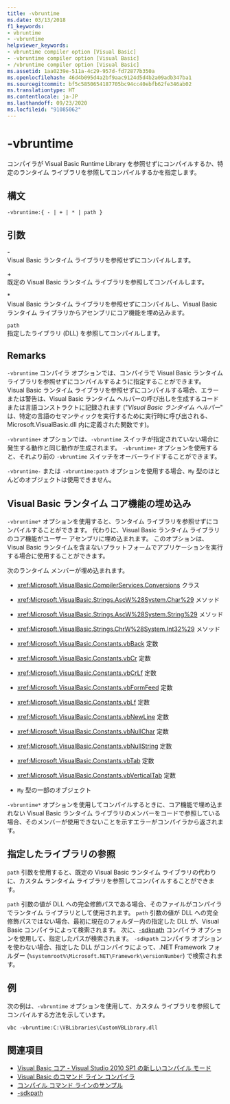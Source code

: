 ```yaml
---
title: -vbruntime
ms.date: 03/13/2018
f1_keywords:
- vbruntime
- -vbruntime
helpviewer_keywords:
- vbruntime compiler option [Visual Basic]
- -vbruntime compiler option [Visual Basic]
- /vbruntime compiler option [Visual Basic]
ms.assetid: 1aa0239e-511a-4c29-957d-fd72877b350a
ms.openlocfilehash: 46d4b095d4a2bf9aac9124d5d4b2a09adb347ba1
ms.sourcegitcommit: bf5c5850654187705bc94cc40ebfb62fe346ab02
ms.translationtype: HT
ms.contentlocale: ja-JP
ms.lasthandoff: 09/23/2020
ms.locfileid: "91085062"
---
```

# <a name="-vbruntime"></a>-vbruntime

コンパイラが Visual Basic Runtime Library を参照せずにコンパイルするか、特定のランタイム ライブラリを参照してコンパイルするかを指定します。  
  
## <a name="syntax"></a>構文  
  
```console  
-vbruntime:{ - | + | * | path }  
```  
  
## <a name="arguments"></a>引数  

 \-  
 Visual Basic ランタイム ライブラリを参照せずにコンパイルします。  
  
 \+  
 既定の Visual Basic ランタイム ライブラリを参照してコンパイルします。  
  
 \*  
 Visual Basic ランタイム ライブラリを参照せずにコンパイルし、Visual Basic ランタイム ライブラリからアセンブリにコア機能を埋め込みます。  
  
 `path`  
 指定したライブラリ (DLL) を参照してコンパイルします。  
  
## <a name="remarks"></a>Remarks  

 `-vbruntime` コンパイラ オプションでは、コンパイラで Visual Basic ランタイム ライブラリを参照せずにコンパイルするように指定することができます。 Visual Basic ランタイム ライブラリを参照せずにコンパイルする場合、エラーまたは警告は、Visual Basic ランタイム ヘルパーの呼び出しを生成するコードまたは言語コンストラクトに記録されます ("*Visual Basic ランタイム ヘルパー*" は、特定の言語のセマンティックを実行するために実行時に呼び出される、Microsoft.VisualBasic.dll 内に定義された関数です)。  
  
 `-vbruntime+` オプションでは、`-vbruntime` スイッチが指定されていない場合に発生する動作と同じ動作が生成されます。 `-vbruntime+` オプションを使用すると、それより前の `-vbruntime` スイッチをオーバーライドすることができます。  
  
 `-vbruntime-` または `-vbruntime:path` オプションを使用する場合、`My` 型のほとんどのオブジェクトは使用できません。  
  
## <a name="embedding-visual-basic-runtime-core-functionality"></a>Visual Basic ランタイム コア機能の埋め込み  

 `-vbruntime*` オプションを使用すると、ランタイム ライブラリを参照せずにコンパイルすることができます。 代わりに、Visual Basic ランタイム ライブラリのコア機能がユーザー アセンブリに埋め込まれます。 このオプションは、Visual Basic ランタイムを含まないプラットフォームでアプリケーションを実行する場合に使用することができます。  
  
 次のランタイム メンバーが埋め込まれます。  
  
- <xref:Microsoft.VisualBasic.CompilerServices.Conversions> クラス  
  
- <xref:Microsoft.VisualBasic.Strings.AscW%28System.Char%29> メソッド  
  
- <xref:Microsoft.VisualBasic.Strings.AscW%28System.String%29> メソッド  
  
- <xref:Microsoft.VisualBasic.Strings.ChrW%28System.Int32%29> メソッド  
  
- <xref:Microsoft.VisualBasic.Constants.vbBack> 定数  
  
- <xref:Microsoft.VisualBasic.Constants.vbCr> 定数  
  
- <xref:Microsoft.VisualBasic.Constants.vbCrLf> 定数  
  
- <xref:Microsoft.VisualBasic.Constants.vbFormFeed> 定数  
  
- <xref:Microsoft.VisualBasic.Constants.vbLf> 定数  
  
- <xref:Microsoft.VisualBasic.Constants.vbNewLine> 定数  
  
- <xref:Microsoft.VisualBasic.Constants.vbNullChar> 定数  
  
- <xref:Microsoft.VisualBasic.Constants.vbNullString> 定数  
  
- <xref:Microsoft.VisualBasic.Constants.vbTab> 定数  
  
- <xref:Microsoft.VisualBasic.Constants.vbVerticalTab> 定数  
  
- `My` 型の一部のオブジェクト  
  
 `-vbruntime*` オプションを使用してコンパイルするときに、コア機能で埋め込まれない Visual Basic ランタイム ライブラリのメンバーをコードで参照している場合、そのメンバーが使用できないことを示すエラーがコンパイラから返されます。  
  
## <a name="referencing-a-specified-library"></a>指定したライブラリの参照  

 `path` 引数を使用すると、既定の Visual Basic ランタイム ライブラリの代わりに、カスタム ランタイム ライブラリを参照してコンパイルすることができます。  
  
 `path` 引数の値が DLL への完全修飾パスである場合、そのファイルがコンパイラでランタイム ライブラリとして使用されます。 `path` 引数の値が DLL への完全修飾パスではない場合、最初に現在のフォルダー内の指定した DLL が、Visual Basic コンパイラによって検索されます。 次に、[-sdkpath](sdkpath.md) コンパイラ オプションを使用して、指定したパスが検索されます。 `-sdkpath` コンパイラ オプションを使わない場合、指定した DLL がコンパイラによって、.NET Framework フォルダー (`%systemroot%\Microsoft.NET\Framework\versionNumber`) で検索されます。  
  
## <a name="example"></a>例  

 次の例は、`-vbruntime` オプションを使用して、カスタム ライブラリを参照してコンパイルする方法を示しています。  
  
```console
vbc -vbruntime:C:\VBLibraries\CustomVBLibrary.dll  
```  
  
## <a name="see-also"></a>関連項目

- [Visual Basic コア - Visual Studio 2010 SP1 の新しいコンパイル モード](https://devblogs.microsoft.com/vbteam/vb-core-new-compilation-mode-in-visual-studio-2010-sp1/)
- [Visual Basic のコマンド ライン コンパイラ](index.md)
- [コンパイル コマンド ラインのサンプル](sample-compilation-command-lines.md)
- [-sdkpath](sdkpath.md)
